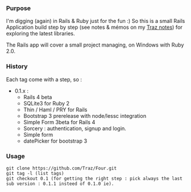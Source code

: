 ### Purpose

I'm digging (again) in Rails & Ruby just for the fun :)
So this is a small Rails Application build step by step (see notes & mémos on my [Traz notes](http://traz.github.io)) for exploring the latest libraries.

The Rails app will cover a small project managing, on Windows with Ruby 2.0.

### History

Each tag come with a step, so :

- 0.1.x : 
  - Rails 4 beta 
  - SQLite3 for Ruby 2
  - Thin / Haml / PRY for Rails
  - Bootstrap 3 prerelease with node/lessc integration
  - Simple Form 3beta for Rails 4
  - Sorcery : authentication, signup and login.
  - Simple form
  - datePicker for bootstrap 3

### Usage

    git clone https://github.com/Traz/Four.git
    git tag -l (list tags)
    git checkout 0.1 (for getting the right step : pick always the last sub version : 0.1.1 insteed of 0.1.0 ie).
